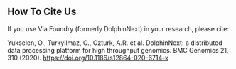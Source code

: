 ## How To Cite Us

If you use Via Foundry (formerly DolphinNext) in your research, please cite:

Yukselen, O., Turkyilmaz, O., Ozturk, A.R. et al. DolphinNext: a distributed data processing platform for high throughput genomics. BMC Genomics 21, 310 (2020). https://doi.org/10.1186/s12864-020-6714-x